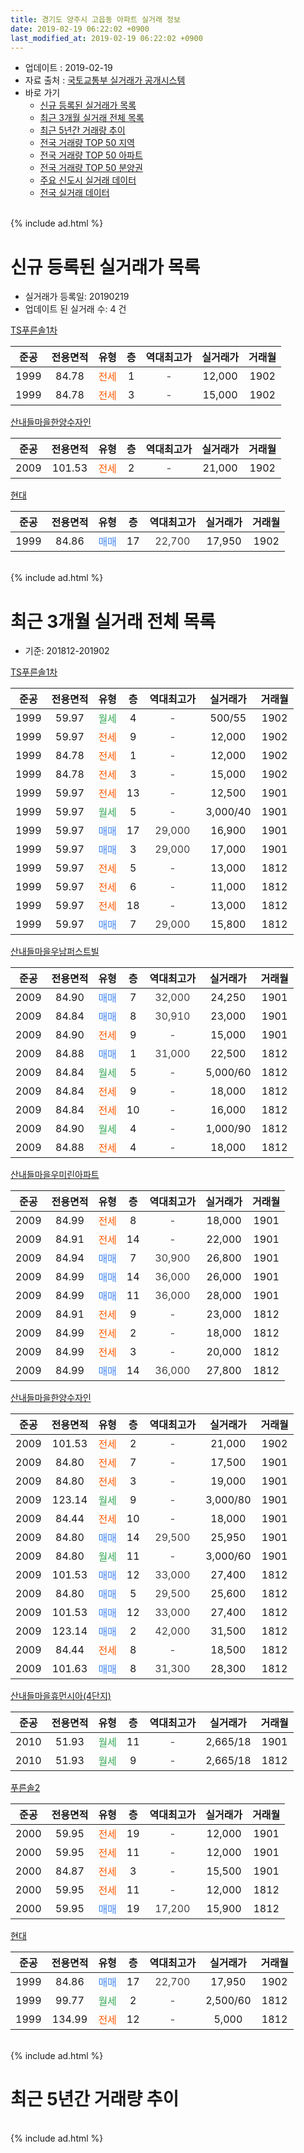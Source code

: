```yaml
---
title: 경기도 양주시 고읍동 아파트 실거래 정보
date: 2019-02-19 06:22:02 +0900
last_modified_at: 2019-02-19 06:22:02 +0900
---
```


* 업데이트 : 2019-02-19
* 자료 출처 : [국토교통부 실거래가 공개시스템](http://rt.molit.go.kr)
* 바로 가기
    * [신규 등록된 실거래가 목록](#신규-등록된-실거래가-목록)
    * [최근 3개월 실거래 전체 목록](#최근-3개월-실거래-전체-목록)
    * [최근 5년간 거래량 추이](#최근-5년간-거래량-추이)
    * [전국 거래량 TOP 50 지역](https://inasie.github.io/apt-trade-info/최근-3개월-전국에서-가장-거래가-많이-발생한-지역)
    * [전국 거래량 TOP 50 아파트](https://inasie.github.io/apt-trade-info/최근-3개월-전국에서-가장-거래가-많이-발생한-아파트)
    * [전국 거래량 TOP 50 분양권](https://inasie.github.io/apt-trade-info/최근-3개월-전국에서-가장-거래가-많이-발생한-분양권)
    * [주요 신도시 실거래 데이터](https://inasie.github.io/apt-trade-info/주요-신도시)
    * [전국 실거래 데이터](https://inasie.github.io/apt-trade-info/전국)
<br>
{% include ad.html %}
<br>

# 신규 등록된 실거래가 목록
* 실거래가 등록일: 20190219
* 업데이트 된 실거래 수: 4 건


[TS푸른솔1차](https://search.naver.com/search.naver?query=%EA%B2%BD%EA%B8%B0%EB%8F%84+%EC%96%91%EC%A3%BC%EC%8B%9C+%EA%B3%A0%EC%9D%8D%EB%8F%99+TS%ED%91%B8%EB%A5%B8%EC%86%941%EC%B0%A8)

|준공|전용면적|유형|층|역대최고가|실거래가|거래월|
|:---:|:---:|:---:|:---:|:---:|:---:|:---:|
|1999|84.78|<span style="color:#ff5a00">전세</span>|1|<span style="color:#444444">-</span>|12,000|1902|
|1999|84.78|<span style="color:#ff5a00">전세</span>|3|<span style="color:#444444">-</span>|15,000|1902|

[산내들마을한양수자인](https://search.naver.com/search.naver?query=%EA%B2%BD%EA%B8%B0%EB%8F%84+%EC%96%91%EC%A3%BC%EC%8B%9C+%EA%B3%A0%EC%9D%8D%EB%8F%99+%EC%82%B0%EB%82%B4%EB%93%A4%EB%A7%88%EC%9D%84%ED%95%9C%EC%96%91%EC%88%98%EC%9E%90%EC%9D%B8)

|준공|전용면적|유형|층|역대최고가|실거래가|거래월|
|:---:|:---:|:---:|:---:|:---:|:---:|:---:|
|2009|101.53|<span style="color:#ff5a00">전세</span>|2|<span style="color:#444444">-</span>|21,000|1902|

[현대](https://search.naver.com/search.naver?query=%EA%B2%BD%EA%B8%B0%EB%8F%84+%EC%96%91%EC%A3%BC%EC%8B%9C+%EA%B3%A0%EC%9D%8D%EB%8F%99+%ED%98%84%EB%8C%80)

|준공|전용면적|유형|층|역대최고가|실거래가|거래월|
|:---:|:---:|:---:|:---:|:---:|:---:|:---:|
|1999|84.86|<span style="color:#4285f3">매매</span>|17|<span style="color:#444444">22,700</span>|17,950|1902|


<br>
{% include ad.html %}
<br>

# 최근 3개월 실거래 전체 목록
* 기준: 201812-201902


[TS푸른솔1차](https://search.naver.com/search.naver?query=%EA%B2%BD%EA%B8%B0%EB%8F%84+%EC%96%91%EC%A3%BC%EC%8B%9C+%EA%B3%A0%EC%9D%8D%EB%8F%99+TS%ED%91%B8%EB%A5%B8%EC%86%941%EC%B0%A8)

|준공|전용면적|유형|층|역대최고가|실거래가|거래월|
|:---:|:---:|:---:|:---:|:---:|:---:|:---:|
|1999|59.97|<span style="color:#34a853">월세</span>|4|<span style="color:#444444">-</span>|500/55|1902|
|1999|59.97|<span style="color:#ff5a00">전세</span>|9|<span style="color:#444444">-</span>|12,000|1902|
|1999|84.78|<span style="color:#ff5a00">전세</span>|1|<span style="color:#444444">-</span>|12,000|1902|
|1999|84.78|<span style="color:#ff5a00">전세</span>|3|<span style="color:#444444">-</span>|15,000|1902|
|1999|59.97|<span style="color:#ff5a00">전세</span>|13|<span style="color:#444444">-</span>|12,500|1901|
|1999|59.97|<span style="color:#34a853">월세</span>|5|<span style="color:#444444">-</span>|3,000/40|1901|
|1999|59.97|<span style="color:#4285f3">매매</span>|17|<span style="color:#444444">29,000</span>|16,900|1901|
|1999|59.97|<span style="color:#4285f3">매매</span>|3|<span style="color:#444444">29,000</span>|17,000|1901|
|1999|59.97|<span style="color:#ff5a00">전세</span>|5|<span style="color:#444444">-</span>|13,000|1812|
|1999|59.97|<span style="color:#ff5a00">전세</span>|6|<span style="color:#444444">-</span>|11,000|1812|
|1999|59.97|<span style="color:#ff5a00">전세</span>|18|<span style="color:#444444">-</span>|13,000|1812|
|1999|59.97|<span style="color:#4285f3">매매</span>|7|<span style="color:#444444">29,000</span>|15,800|1812|

[산내들마을우남퍼스트빌](https://search.naver.com/search.naver?query=%EA%B2%BD%EA%B8%B0%EB%8F%84+%EC%96%91%EC%A3%BC%EC%8B%9C+%EA%B3%A0%EC%9D%8D%EB%8F%99+%EC%82%B0%EB%82%B4%EB%93%A4%EB%A7%88%EC%9D%84%EC%9A%B0%EB%82%A8%ED%8D%BC%EC%8A%A4%ED%8A%B8%EB%B9%8C)

|준공|전용면적|유형|층|역대최고가|실거래가|거래월|
|:---:|:---:|:---:|:---:|:---:|:---:|:---:|
|2009|84.90|<span style="color:#4285f3">매매</span>|7|<span style="color:#444444">32,000</span>|24,250|1901|
|2009|84.84|<span style="color:#4285f3">매매</span>|8|<span style="color:#444444">30,910</span>|23,000|1901|
|2009|84.90|<span style="color:#ff5a00">전세</span>|9|<span style="color:#444444">-</span>|15,000|1901|
|2009|84.88|<span style="color:#4285f3">매매</span>|1|<span style="color:#444444">31,000</span>|22,500|1812|
|2009|84.84|<span style="color:#34a853">월세</span>|5|<span style="color:#444444">-</span>|5,000/60|1812|
|2009|84.84|<span style="color:#ff5a00">전세</span>|9|<span style="color:#444444">-</span>|18,000|1812|
|2009|84.84|<span style="color:#ff5a00">전세</span>|10|<span style="color:#444444">-</span>|16,000|1812|
|2009|84.90|<span style="color:#34a853">월세</span>|4|<span style="color:#444444">-</span>|1,000/90|1812|
|2009|84.88|<span style="color:#ff5a00">전세</span>|4|<span style="color:#444444">-</span>|18,000|1812|

[산내들마을우미린아파트](https://search.naver.com/search.naver?query=%EA%B2%BD%EA%B8%B0%EB%8F%84+%EC%96%91%EC%A3%BC%EC%8B%9C+%EA%B3%A0%EC%9D%8D%EB%8F%99+%EC%82%B0%EB%82%B4%EB%93%A4%EB%A7%88%EC%9D%84%EC%9A%B0%EB%AF%B8%EB%A6%B0%EC%95%84%ED%8C%8C%ED%8A%B8)

|준공|전용면적|유형|층|역대최고가|실거래가|거래월|
|:---:|:---:|:---:|:---:|:---:|:---:|:---:|
|2009|84.99|<span style="color:#ff5a00">전세</span>|8|<span style="color:#444444">-</span>|18,000|1901|
|2009|84.91|<span style="color:#ff5a00">전세</span>|14|<span style="color:#444444">-</span>|22,000|1901|
|2009|84.94|<span style="color:#4285f3">매매</span>|7|<span style="color:#444444">30,900</span>|26,800|1901|
|2009|84.99|<span style="color:#4285f3">매매</span>|14|<span style="color:#444444">36,000</span>|26,000|1901|
|2009|84.99|<span style="color:#4285f3">매매</span>|11|<span style="color:#444444">36,000</span>|28,000|1901|
|2009|84.91|<span style="color:#ff5a00">전세</span>|9|<span style="color:#444444">-</span>|23,000|1812|
|2009|84.99|<span style="color:#ff5a00">전세</span>|2|<span style="color:#444444">-</span>|18,000|1812|
|2009|84.99|<span style="color:#ff5a00">전세</span>|3|<span style="color:#444444">-</span>|20,000|1812|
|2009|84.99|<span style="color:#4285f3">매매</span>|14|<span style="color:#444444">36,000</span>|27,800|1812|

[산내들마을한양수자인](https://search.naver.com/search.naver?query=%EA%B2%BD%EA%B8%B0%EB%8F%84+%EC%96%91%EC%A3%BC%EC%8B%9C+%EA%B3%A0%EC%9D%8D%EB%8F%99+%EC%82%B0%EB%82%B4%EB%93%A4%EB%A7%88%EC%9D%84%ED%95%9C%EC%96%91%EC%88%98%EC%9E%90%EC%9D%B8)

|준공|전용면적|유형|층|역대최고가|실거래가|거래월|
|:---:|:---:|:---:|:---:|:---:|:---:|:---:|
|2009|101.53|<span style="color:#ff5a00">전세</span>|2|<span style="color:#444444">-</span>|21,000|1902|
|2009|84.80|<span style="color:#ff5a00">전세</span>|7|<span style="color:#444444">-</span>|17,500|1901|
|2009|84.80|<span style="color:#ff5a00">전세</span>|3|<span style="color:#444444">-</span>|19,000|1901|
|2009|123.14|<span style="color:#34a853">월세</span>|9|<span style="color:#444444">-</span>|3,000/80|1901|
|2009|84.44|<span style="color:#ff5a00">전세</span>|10|<span style="color:#444444">-</span>|18,000|1901|
|2009|84.80|<span style="color:#4285f3">매매</span>|14|<span style="color:#444444">29,500</span>|25,950|1901|
|2009|84.80|<span style="color:#34a853">월세</span>|11|<span style="color:#444444">-</span>|3,000/60|1901|
|2009|101.53|<span style="color:#4285f3">매매</span>|12|<span style="color:#444444">33,000</span>|27,400|1812|
|2009|84.80|<span style="color:#4285f3">매매</span>|5|<span style="color:#444444">29,500</span>|25,600|1812|
|2009|101.53|<span style="color:#4285f3">매매</span>|12|<span style="color:#444444">33,000</span>|27,400|1812|
|2009|123.14|<span style="color:#4285f3">매매</span>|2|<span style="color:#444444">42,000</span>|31,500|1812|
|2009|84.44|<span style="color:#ff5a00">전세</span>|8|<span style="color:#444444">-</span>|18,500|1812|
|2009|101.63|<span style="color:#4285f3">매매</span>|8|<span style="color:#444444">31,300</span>|28,300|1812|


<script async src="//pagead2.googlesyndication.com/pagead/js/adsbygoogle.js"></script>
<!-- 기본 -->
<ins class="adsbygoogle"
     style="display:block"
     data-ad-client="ca-pub-2446590836940007"
     data-ad-slot="1659523306"
     data-ad-format="auto"
     data-full-width-responsive="true"></ins>
<script>
(adsbygoogle = window.adsbygoogle || []).push({});
</script>


[산내들마을휴먼시아(4단지)](https://search.naver.com/search.naver?query=%EA%B2%BD%EA%B8%B0%EB%8F%84+%EC%96%91%EC%A3%BC%EC%8B%9C+%EA%B3%A0%EC%9D%8D%EB%8F%99+%EC%82%B0%EB%82%B4%EB%93%A4%EB%A7%88%EC%9D%84%ED%9C%B4%EB%A8%BC%EC%8B%9C%EC%95%84%284%EB%8B%A8%EC%A7%80%29)

|준공|전용면적|유형|층|역대최고가|실거래가|거래월|
|:---:|:---:|:---:|:---:|:---:|:---:|:---:|
|2010|51.93|<span style="color:#34a853">월세</span>|11|<span style="color:#444444">-</span>|2,665/18|1901|
|2010|51.93|<span style="color:#34a853">월세</span>|9|<span style="color:#444444">-</span>|2,665/18|1812|

[푸른솔2](https://search.naver.com/search.naver?query=%EA%B2%BD%EA%B8%B0%EB%8F%84+%EC%96%91%EC%A3%BC%EC%8B%9C+%EA%B3%A0%EC%9D%8D%EB%8F%99+%ED%91%B8%EB%A5%B8%EC%86%942)

|준공|전용면적|유형|층|역대최고가|실거래가|거래월|
|:---:|:---:|:---:|:---:|:---:|:---:|:---:|
|2000|59.95|<span style="color:#ff5a00">전세</span>|19|<span style="color:#444444">-</span>|12,000|1901|
|2000|59.95|<span style="color:#ff5a00">전세</span>|11|<span style="color:#444444">-</span>|12,000|1901|
|2000|84.87|<span style="color:#ff5a00">전세</span>|3|<span style="color:#444444">-</span>|15,500|1901|
|2000|59.95|<span style="color:#ff5a00">전세</span>|11|<span style="color:#444444">-</span>|12,000|1812|
|2000|59.95|<span style="color:#4285f3">매매</span>|19|<span style="color:#444444">17,200</span>|15,900|1812|

[현대](https://search.naver.com/search.naver?query=%EA%B2%BD%EA%B8%B0%EB%8F%84+%EC%96%91%EC%A3%BC%EC%8B%9C+%EA%B3%A0%EC%9D%8D%EB%8F%99+%ED%98%84%EB%8C%80)

|준공|전용면적|유형|층|역대최고가|실거래가|거래월|
|:---:|:---:|:---:|:---:|:---:|:---:|:---:|
|1999|84.86|<span style="color:#4285f3">매매</span>|17|<span style="color:#444444">22,700</span>|17,950|1902|
|1999|99.77|<span style="color:#34a853">월세</span>|2|<span style="color:#444444">-</span>|2,500/60|1812|
|1999|134.99|<span style="color:#ff5a00">전세</span>|12|<span style="color:#444444">-</span>|5,000|1812|


<br>
{% include ad.html %}
<br>

# 최근 5년간 거래량 추이


<div style="width:100%;">
    <canvas id="deal_progress" height="200"></canvas>
</div>

<script>
new Chart(document.getElementById("deal_progress"), {
    type: 'line',
    data: {
        labels: ['201402','201403','201404','201405','201406','201407','201408','201409','201410','201411','201412','201501','201502','201503','201504','201505','201506','201507','201508','201509','201510','201511','201512','201601','201602','201603','201604','201605','201606','201607','201608','201609','201610','201611','201612','201701','201702','201703','201704','201705','201706','201707','201708','201709','201710','201711','201712','201801','201802','201803','201804','201805','201806','201807','201808','201809','201810','201811','201812','201901','201902'],
        datasets: [{
            label: '매매',
            pointRadius: 1,
            data: [10, 11, 11, 10, 8, 10, 17, 26, 8, 15, 9, 18, 12, 25, 22, 35, 23, 26, 30, 26, 24, 27, 15, 18, 30, 34, 18, 15, 12, 13, 17, 17, 24, 13, 17, 5, 11, 10, 15, 13, 16, 7, 9, 13, 10, 14, 11, 10, 13, 15, 9, 7, 7, 10, 18, 11, 8, 6, 9, 8, 1],
            borderColor: "rgba(255, 201, 14, 1)",
            backgroundColor: "rgba(255, 201, 14, 0.5)",
            fill: false,
            lineTension: 0
        },{
            label: '전월세',
            pointRadius: 1,
            data: [21, 39, 20, 26, 57, 21, 39, 26, 24, 29, 20, 31, 20, 24, 23, 27, 22, 22, 31, 28, 29, 18, 21, 18, 19, 22, 18, 19, 59, 16, 21, 13, 21, 16, 17, 12, 16, 16, 12, 20, 12, 12, 18, 21, 14, 20, 21, 24, 10, 25, 11, 23, 49, 19, 10, 15, 19, 13, 16, 14, 5],
            borderColor: "rgba(0, 141, 185, 1)",
            backgroundColor: "rgba(0, 141, 185, 0.5)",
            fill: false,
            lineTension: 0
        }
        ]
    },
    options: {
        responsive: true,
        title: {
            display: false
        },
        tooltips: {
            mode: 'index',
            intersect: false
        },
        hover: {
            mode: 'nearest',
            intersect: true
        },
        scales: {
            xAxes: [{
                display: true,
                scaleLabel: {
                    display: true,
                    labelString: '년/월'
                }
            }],
            yAxes: [{
                display: true,
                ticks: {
                    suggestedMin: 0,
                },
                scaleLabel: {
                    display: true,
                    labelString: '실거래 수'
                }
            }]
        }
    }
});

</script>


<br>
{% include ad.html %}
<br>

